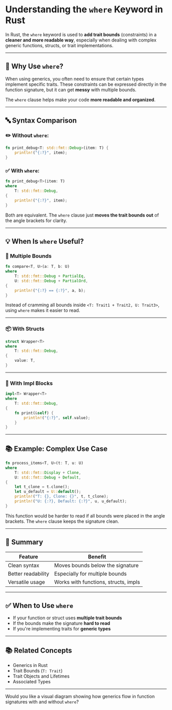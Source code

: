 # Understanding the `where` Keyword in Rust

In Rust, the `where` keyword is used to **add trait bounds** (constraints) in a **cleaner and more readable way**, especially when dealing with complex generic functions, structs, or trait implementations.

---

## 🧠 Why Use `where`?

When using generics, you often need to ensure that certain types implement specific traits. These constraints can be expressed directly in the function signature, but it can get **messy** with multiple bounds.

The `where` clause helps make your code **more readable and organized**.

---

## 🔤 Syntax Comparison

### ✏️ Without `where`:

```rust
fn print_debug<T: std::fmt::Debug>(item: T) {
    println!("{:?}", item);
}
```

### ✅ With `where`:

```rust
fn print_debug<T>(item: T)
where
    T: std::fmt::Debug,
{
    println!("{:?}", item);
}
```

Both are equivalent. The `where` clause just **moves the trait bounds out** of the angle brackets for clarity.

---

## 💡 When Is `where` Useful?

### 🧩 Multiple Bounds

```rust
fn compare<T, U>(a: T, b: U)
where
    T: std::fmt::Debug + PartialEq,
    U: std::fmt::Debug + PartialOrd,
{
    println!("{:?} == {:?}", a, b);
}
```

Instead of cramming all bounds inside `<T: Trait1 + Trait2, U: Trait3>`, using `where` makes it easier to read.

---

### 📦 With Structs

```rust
struct Wrapper<T>
where
    T: std::fmt::Debug,
{
    value: T,
}
```

---

### 🧱 With Impl Blocks

```rust
impl<T> Wrapper<T>
where
    T: std::fmt::Debug,
{
    fn print(&self) {
        println!("{:?}", self.value);
    }
}
```

---

## 📚 Example: Complex Use Case

```rust
fn process_items<T, U>(t: T, u: U)
where
    T: std::fmt::Display + Clone,
    U: std::fmt::Debug + Default,
{
    let t_clone = t.clone();
    let u_default = U::default();
    println!("T: {}, Clone: {}", t, t_clone);
    println!("U: {:?}, Default: {:?}", u, u_default);
}
```

This function would be harder to read if all bounds were placed in the angle brackets. The `where` clause keeps the signature clean.

---

## 🧾 Summary

| Feature            | Benefit                            |
|--------------------|-------------------------------------|
| Clean syntax       | Moves bounds below the signature    |
| Better readability | Especially for multiple bounds      |
| Versatile usage    | Works with functions, structs, impls|

---

## ✅ When to Use `where`

- If your function or struct uses **multiple trait bounds**
- If the bounds make the signature **hard to read**
- If you're implementing traits for **generic types**

---

## 📚 Related Concepts

- Generics in Rust
- Trait Bounds (`T: Trait`)
- Trait Objects and Lifetimes
- Associated Types

---

Would you like a visual diagram showing how generics flow in function signatures with and without `where`?
